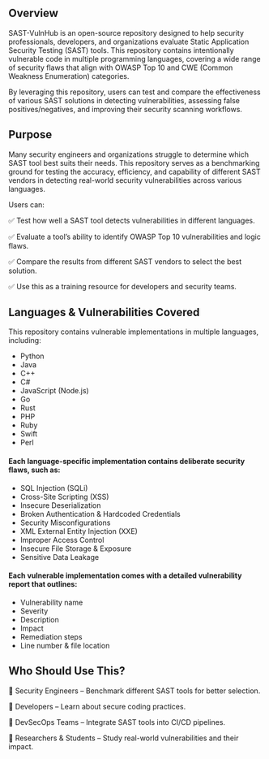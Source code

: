 
## Overview
SAST-VulnHub is an open-source repository designed to help security professionals, developers, and organizations evaluate Static Application Security Testing (SAST) tools. This repository contains intentionally vulnerable code in multiple programming languages, covering a wide range of security flaws that align with OWASP Top 10 and CWE (Common Weakness Enumeration) categories.

By leveraging this repository, users can test and compare the effectiveness of various SAST solutions in detecting vulnerabilities, assessing false positives/negatives, and improving their security scanning workflows.

## Purpose
Many security engineers and organizations struggle to determine which SAST tool best suits their needs. This repository serves as a benchmarking ground for testing the accuracy, efficiency, and capability of different SAST vendors in detecting real-world security vulnerabilities across various languages.

Users can:

✅ Test how well a SAST tool detects vulnerabilities in different languages.

✅ Evaluate a tool’s ability to identify OWASP Top 10 vulnerabilities and logic flaws.

✅ Compare the results from different SAST vendors to select the best solution.

✅ Use this as a training resource for developers and security teams.

## Languages & Vulnerabilities Covered
This repository contains vulnerable implementations in multiple languages, including:

- Python
- Java
- C++
- C#
- JavaScript (Node.js)
- Go
- Rust
- PHP
- Ruby
- Swift
- Perl

#### Each language-specific implementation contains deliberate security flaws, such as:

- SQL Injection (SQLi)
- Cross-Site Scripting (XSS)
- Insecure Deserialization
- Broken Authentication & Hardcoded Credentials
- Security Misconfigurations
- XML External Entity Injection (XXE)
- Improper Access Control
- Insecure File Storage & Exposure
- Sensitive Data Leakage

#### Each vulnerable implementation comes with a detailed vulnerability report that outlines:

- Vulnerability name
- Severity
- Description
- Impact
- Remediation steps
- Line number & file location

## Who Should Use This?

🔹 Security Engineers – Benchmark different SAST tools for better selection.

🔹 Developers – Learn about secure coding practices.

🔹 DevSecOps Teams – Integrate SAST tools into CI/CD pipelines.

🔹 Researchers & Students – Study real-world vulnerabilities and their impact.
